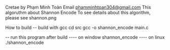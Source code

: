 Cretae by Phạm Minh Toàn
Email phamminhtoan304@gmail.com
This algoruthm about Shannon Encode
To see details about this algorithm, please see shannon.png

How to build
-- build with gcc
	cd src
	gcc -o shannon_encode main.c

-- run this program after build
---- on window
	shannon_encode
---- on linux
	./shannon_encode
